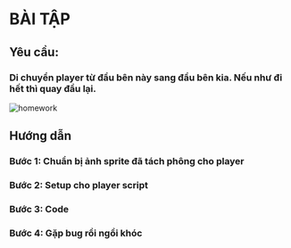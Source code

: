 # BÀI TẬP
## Yêu cầu:
### Di chuyển player từ đầu bên này sang đầu bên kia. Nếu như đi hết thì quay đầu lại.
![homework](https://user-images.githubusercontent.com/52252046/103863117-d45b6800-50f2-11eb-94ff-210b7d8b07a5.gif)
## Hướng dẫn
### Bước 1: Chuẩn bị ảnh sprite đã tách phông cho player

### Bước 2: Setup cho player script

### Bước 3: Code

### Bước 4: Gặp bug rồi ngồi khóc
